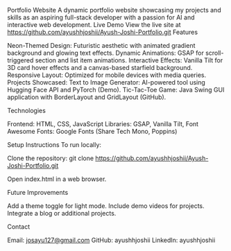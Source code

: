 Portfolio Website
A dynamic portfolio website showcasing my projects and skills as an aspiring full-stack developer with a passion for AI and interactive web development.
Live Demo
View the live site at https://github.com/ayushhjoshii/Ayush-Joshi-Portfolio.git 
Features

Neon-Themed Design: Futuristic aesthetic with animated gradient background and glowing text effects.
Dynamic Animations: GSAP for scroll-triggered section and list item animations.
Interactive Effects: Vanilla Tilt for 3D card hover effects and a canvas-based starfield background.
Responsive Layout: Optimized for mobile devices with media queries.
Projects Showcased:
Text to Image Generator: AI-powered tool using Hugging Face API and PyTorch (Demo).
Tic-Tac-Toe Game: Java Swing GUI application with BorderLayout and GridLayout (GitHub).



Technologies

Frontend: HTML, CSS, JavaScript
Libraries: GSAP, Vanilla Tilt, Font Awesome
Fonts: Google Fonts (Share Tech Mono, Poppins)

Setup Instructions
To run locally:

Clone the repository:
git clone https://github.com/ayushhjoshii/Ayush-Joshi-Portfolio.git


Open index.html in a web browser.

Future Improvements

Add a theme toggle for light mode.
Include demo videos for projects.
Integrate a blog or additional projects.

Contact

Email: josayu127@gmail.com
GitHub: ayushhjoshii
LinkedIn: ayushhjoshii

